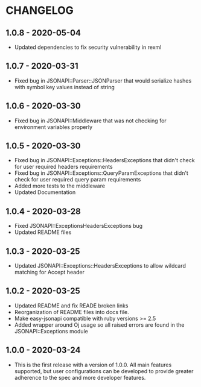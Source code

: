 # CHANGELOG

## 1.0.8 - 2020-05-04

- Updated dependencies to fix security vulnerability in rexml

## 1.0.7 - 2020-03-31

- Fixed bug in JSONAPI::Parser::JSONParser that would serialize hashes with symbol key values instead of string

## 1.0.6 - 2020-03-30

- Fixed bug in JSONAPI::Middleware that was not checking for environment variables properly

## 1.0.5 - 2020-03-30

- Fixed bug in JSONAPI::Exceptions::HeadersExceptions that didn't check for user required headers requirements
- Fixed bug in JSONAPI::Exceptions::QueryParamExceptions that didn't check for user required query param requirements
- Added more tests to the middleware
- Updated Documentation

## 1.0.4 - 2020-03-28

- Fixed JSONAPI::ExceptionsHeadersExceptions bug
- Updated README files

## 1.0.3 - 2020-03-25

- Updated JSONAPI::Exceptions::HeadersExceptions to allow wildcard matching for Accept header

## 1.0.2 - 2020-03-25

- Updated README and fix READE broken links
- Reorganization of README files into docs file.
- Make easy-jsonapi compatible with ruby versions >= 2.5
- Added wrapper around Oj usage so all raised errors are found in the JSONAPI::Exceptions module

## 1.0.0 - 2020-03-24

- This is the first release with a version of 1.0.0. All main features supported, but user configurations can be developed to provide greater adherence to the spec and more developer features.
